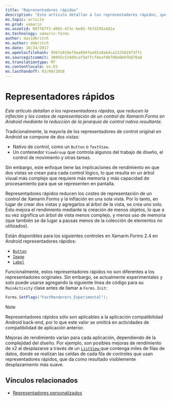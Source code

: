 ```yaml
---
title: "Representadores rápidos"
description: "Este artículo detallan a los representadores rápidos, que reducen la inflación y los costos de representación de un control de Xamarin.Forms en Android mediante la reducción de la jerarquía de control nativo resultante."
ms.topic: article
ms.prod: xamarin
ms.assetid: 097f87f2-d891-4f3c-be02-fb7d195a481a
ms.technology: xamarin-forms
author: davidbritch
ms.author: dabritch
ms.date: 10/24/2017
ms.openlocfilehash: 956fa919ef9aa994fea92a9a64ca1325819f3ffc
ms.sourcegitcommit: 30055c534d9caf5dffcfdeafd6f08e666fb870a8
ms.translationtype: MT
ms.contentlocale: es-ES
ms.lasthandoff: 03/09/2018
---
```

# <a name="fast-renderers"></a>Representadores rápidos

_Este artículo detallan a los representadores rápidos, que reducen la inflación y los costos de representación de un control de Xamarin.Forms en Android mediante la reducción de la jerarquía de control nativo resultante._

Tradicionalmente, la mayoría de los representadores de control original en Android se compone de dos vistas:

- Nativo de control, como un `Button` o `TextView`.
- Un contenedor `ViewGroup` que controla algunos del trabajo de diseño, el control de movimiento y otras tareas.

Sin embargo, este enfoque tiene las implicaciones de rendimiento en que dos vistas se crean para cada control lógico, lo que resulta en un árbol visual más complejo que requiere más memoria y más capacidad de procesamiento para que se representen en pantalla.

Representadores rápidos reducen los costes de representación de un control de Xamarin.Forms y la inflación en una sola vista. Por lo tanto, en lugar de crear dos vistas y agregarlos al árbol de la vista, se crea uno solo. Esto mejora el rendimiento mediante la creación de menos objetos, lo que a su vez significa un árbol de vista menos complejo, y menos uso de memoria (que también se da lugar a pausas menos de la colección de elementos no utilizados).

Están disponibles para los siguientes controles en Xamarin.Forms 2.4 en Android representadores rápidos:

- [`Button`](https://developer.xamarin.com/api/type/Xamarin.Forms.Button/)
- [`Image`](https://developer.xamarin.com/api/type/Xamarin.Forms.Image/)
- [`Label`](https://developer.xamarin.com/api/type/Xamarin.Forms.Label/)

Funcionalmente, estos representadores rápidos no son diferentes a los representadores originales. Sin embargo, se actualmente experimentales y solo puede usarse agregando la siguiente línea de código para su `MainActivity` clase antes de llamar a `Forms.Init`:

```csharp
Forms.SetFlags("FastRenderers_Experimental");
```

> [!NOTE]
> Representadores rápidos sólo son aplicables a la aplicación compatibilidad Android back-end, por lo que este valor se omitirá en actividades de compatibilidad de aplicación anterior.

Mejoras de rendimiento varían para cada aplicación, dependiendo de la complejidad del diseño. Por ejemplo, son posibles mejoras de rendimiento de x2 al desplazarse a través de un [ `ListView` ](https://developer.xamarin.com/api/type/Xamarin.Forms.ListView/) que contenga miles de filas de datos, donde se realizan las celdas de cada fila de controles que usan representadores rápidos, que da como resultado visiblemente desplazamiento más suave.


## <a name="related-links"></a>Vínculos relacionados

- [Representadores personalizados](~/xamarin-forms/app-fundamentals/custom-renderer/index.md)
